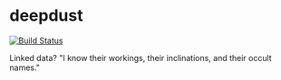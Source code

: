 # deepdust

[![Build Status](https://travis-ci.org/ben-schulz/deepdust.svg?branch=master)](https://travis-ci.org/ben-schulz/deepdust)

Linked data? "I know their workings, their inclinations, and their occult names."
